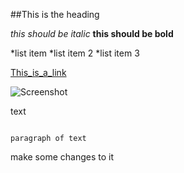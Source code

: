 ##This is the heading

*this should be italic*
**this should be bold**

*list item
*list item 2
*list item 3

[This_is_a_link](www.google.com)

![Screenshot](/DBC_work/phase-0/phase-0-gps-1/screenshot/gps1.1.png)

<p>text</p>
<pre><code></code></pre>

```this is a long
paragraph of text
```

make some changes to it